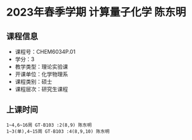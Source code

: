 # 2023年春季学期 计算量子化学 陈东明






## 课程信息

- 课程号：CHEM6034P.01
- 学分：3
- 教学类型：理论实验课
- 开课单位：化学物理系
- 课程类别：硕士
- 课程层次：研究生课程

## 上课时间

```
1~4,6~16周 GT-B103 :2(8,9) 陈东明
1~3(单),4~15周 GT-B103 :4(8,9,10) 陈东明
```

